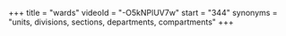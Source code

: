 +++
title = "wards"
videoId = "-O5kNPlUV7w"
start = "344"
synonyms = "units, divisions, sections, departments, compartments"
+++

